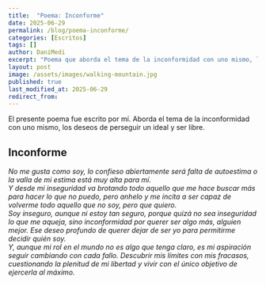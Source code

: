 ```yaml
---
title:  "Poema: Inconforme"
date: 2025-06-29
permalink: /blog/poema-inconforme/
categories: [Escritos]
tags: []
author: DaniMedi
excerpt: "Poema que aborda el tema de la inconformidad con uno mismo, los deseos de perseguir un ideal y ser libre."
layout: post
image: /assets/images/walking-mountain.jpg
published: true
last_modified_at: 2025-06-29
redirect_from:
---
```


El presente poema fue escrito por mí. Aborda el tema de la inconformidad con uno mismo, los deseos de perseguir un ideal y ser libre.

## Inconforme

<em>
No me gusta como soy,  
lo confieso abiertamente  
será falta de autoestima  
o la valla de mi estima está muy alta para mí.  
<br>
Y desde mi inseguridad  
va brotando todo aquello  
que me hace buscar más  
para hacer lo que no puedo,  
pero anhelo  
y me incita a ser capaz  
de volverme todo aquello que no soy,  
pero que quiero.  
<br>
Soy inseguro,  
aunque ni estoy tan seguro,  
porque quizá no sea inseguridad lo que me aqueja,  
sino inconformidad  
por querer ser algo más,  
alguien mejor.  
Ese deseo profundo  
de querer dejar de ser yo  
para permitirme decidir quién soy.  
<br>
Y, aunque mi rol en el mundo  
no es algo que tenga claro,  
es mi aspiración seguir cambiando  
con cada fallo.  
Descubrir mis límites con mis fracasos,  
cuestionando la plenitud de mi libertad  
y vivir  
con el único objetivo de ejercerla al máximo.  
</em>

